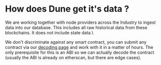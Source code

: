 # How does Dune get it's data ?

We are working together with node providers across the Industry to ingest data into our database. This includes all raw historical data from these blockchains. It does not include state data.\


We don't discriminate against any smart contract, you can submit any contract via our [decoding page](../data-tables/data-tables/decoded-data.md) and work with it in a matter of hours. The only prerequisite for this is an ABI so we can actually decode the contract (usually the ABI is already on etherscan, but there are edge cases).

